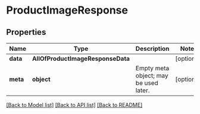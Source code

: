 # ProductImageResponse

## Properties
Name | Type | Description | Notes
------------ | ------------- | ------------- | -------------
**data** | **AllOfProductImageResponseData** |  | [optional] 
**meta** | **object** | Empty meta object; may be used later. | [optional] 

[[Back to Model list]](../../README.md#documentation-for-models) [[Back to API list]](../../README.md#documentation-for-api-endpoints) [[Back to README]](../../README.md)

